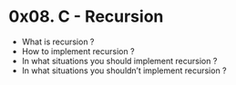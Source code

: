 # 0x08. C - Recursion

- What is recursion ?
- How to implement recursion ?
- In what situations you should implement recursion ?
- In what situations you shouldn’t implement recursion ?